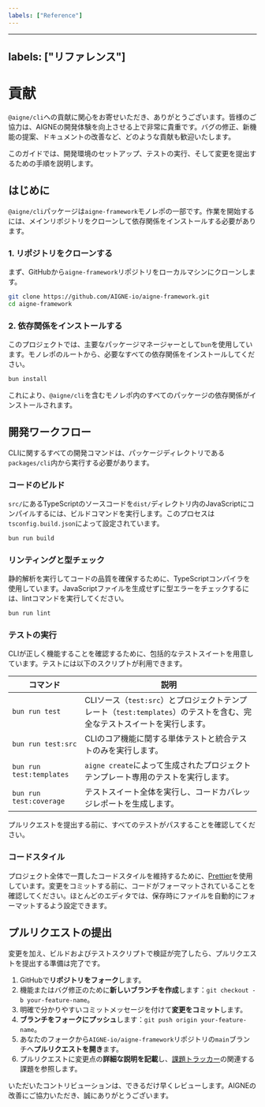 ```yaml
---
labels: ["Reference"]
---
```


---
labels: ["リファレンス"]
---

# 貢献

`@aigne/cli`への貢献に関心をお寄せいただき、ありがとうございます。皆様のご協力は、AIGNEの開発体験を向上させる上で非常に貴重です。バグの修正、新機能の提案、ドキュメントの改善など、どのような貢献も歓迎いたします。

このガイドでは、開発環境のセットアップ、テストの実行、そして変更を提出するための手順を説明します。

## はじめに

`@aigne/cli`パッケージは`aigne-framework`モノレポの一部です。作業を開始するには、メインリポジトリをクローンして依存関係をインストールする必要があります。

### 1. リポジトリをクローンする

まず、GitHubから`aigne-framework`リポジトリをローカルマシンにクローンします。

```bash Git Clone icon=logos:git-icon
git clone https://github.com/AIGNE-io/aigne-framework.git
cd aigne-framework
```

### 2. 依存関係をインストールする

このプロジェクトでは、主要なパッケージマネージャーとして`bun`を使用しています。モノレポのルートから、必要なすべての依存関係をインストールしてください。

```bash Bun Install icon=logos:bun
bun install
```

これにより、`@aigne/cli`を含むモノレポ内のすべてのパッケージの依存関係がインストールされます。

## 開発ワークフロー

CLIに関するすべての開発コマンドは、パッケージディレクトリである`packages/cli`内から実行する必要があります。

### コードのビルド

`src/`にあるTypeScriptのソースコードを`dist/`ディレクトリ内のJavaScriptにコンパイルするには、ビルドコマンドを実行します。このプロセスは`tsconfig.build.json`によって設定されています。

```bash Build Command icon=lucide:hammer
bun run build
```

### リンティングと型チェック

静的解析を実行してコードの品質を確保するために、TypeScriptコンパイラを使用しています。JavaScriptファイルを生成せずに型エラーをチェックするには、lintコマンドを実行してください。

```bash Lint Command icon=lucide:check-circle
bun run lint
```

### テストの実行

CLIが正しく機能することを確認するために、包括的なテストスイートを用意しています。テストには以下のスクリプトが利用できます。

| コマンド                 | 説明                                                                                                                     |
| ----------------------- | ------------------------------------------------------------------------------------------------------------------------------- |
| `bun run test`            | CLIソース（`test:src`）とプロジェクトテンプレート（`test:templates`）のテストを含む、完全なテストスイートを実行します。   |
| `bun run test:src`        | CLIのコア機能に関する単体テストと統合テストのみを実行します。                                                      |
| `bun run test:templates`  | `aigne create`によって生成されたプロジェクトテンプレート専用のテストを実行します。                                                   |
| `bun run test:coverage`   | テストスイート全体を実行し、コードカバレッジレポートを生成します。                                                                |

プルリクエストを提出する前に、すべてのテストがパスすることを確認してください。

### コードスタイル

プロジェクト全体で一貫したコードスタイルを維持するために、[Prettier](https://prettier.io/)を使用しています。変更をコミットする前に、コードがフォーマットされていることを確認してください。ほとんどのエディタでは、保存時にファイルを自動的にフォーマットするよう設定できます。

## プルリクエストの提出

変更を加え、ビルドおよびテストスクリプトで検証が完了したら、プルリクエストを提出する準備は完了です。

1.  GitHubで**リポジトリをフォーク**します。
2.  機能またはバグ修正のために**新しいブランチを作成**します：`git checkout -b your-feature-name`。
3.  明確で分かりやすいコミットメッセージを付けて**変更をコミット**します。
4.  **ブランチをフォークにプッシュ**します：`git push origin your-feature-name`。
5.  あなたのフォークから`AIGNE-io/aigne-framework`リポジトリの`main`ブランチへ**プルリクエストを開き**ます。
6.  プルリクエストに変更点の**詳細な説明を記載**し、[課題トラッカー](https://github.com/AIGNE-io/aigne-framework/issues)の関連する課題を参照します。

いただいたコントリビューションは、できるだけ早くレビューします。AIGNEの改善にご協力いただき、誠にありがとうございます。